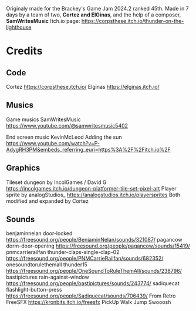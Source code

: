 Originaly made for the Brackey's Game Jam 2024.2 ranked 45th. Made in 7 days by a team of two, **Cortez and ElGinas**, and the help of a composer, **SamWritesMusic**
Itch.io page: https://corpsthese.itch.io/thunder-on-the-lighthouse

# Credits
## Code
Cortez https://corpsthese.itch.io/
Elginas https://elginas.itch.io/

## Musics
Game musics SamWritesMusic https://www.youtube.com/@samwritesmusic5402

End screen music KevinMcLeod Adding the sun https://www.youtube.com/watch?v=P-AdygRH3PM&embeds_referring_euri=https%3A%2F%2Fitch.io%2F

## Graphics
Tileset dungeon by IncolGames / David G https://incolgames.itch.io/dungeon-platformer-tile-set-pixel-art
Player sprite by analogStudios_ https://analogstudios.itch.io/playersprites
Both modified and expanded by Cortez

## Sounds
benjaminnelan door-locked https://freesound.org/people/BenjaminNelan/sounds/321087/
pagancow dorm-door-opening https://freesound.org/people/pagancow/sounds/15419/
pnmcarrierailfan thunder-claps-single-clap-02 https://freesound.org/people/PNMCarrieRailfan/sounds/682352/
onesoundtorulethemall thunder15 https://freesound.org/people/OneSoundToRuleThemAll/sounds/238796/
bastipictures rain-against-window https://freesound.org/people/bastipictures/sounds/243774/
sadiquecat flashlight-button-press https://freesound.org/people/Sadiquecat/sounds/706439/
From Retro FreeSFX https://kronbits.itch.io/freesfx
PickUp
Walk
Jump
Swooosh

